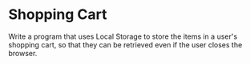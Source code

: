 # Shopping Cart

Write a program that uses Local Storage to store the items in a user's shopping cart, so that they can be retrieved even if the user closes the browser.
